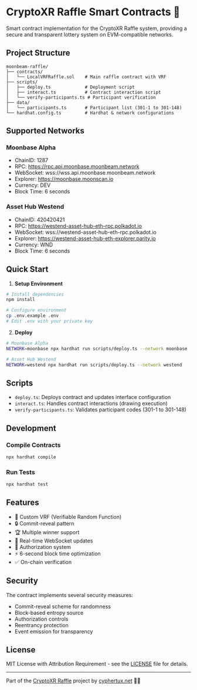# CryptoXR Raffle Smart Contracts 🎲

Smart contract implementation for the CryptoXR Raffle system, providing a secure and transparent lottery system on EVM-compatible networks.

## Project Structure

```
moonbeam-raffle/
├── contracts/
│   └── LocalVRFRaffle.sol    # Main raffle contract with VRF
├── scripts/
│   ├── deploy.ts             # Deployment script
│   ├── interact.ts           # Contract interaction script
│   └── verify-participants.ts # Participant verification
├── data/
│   └── participants.ts       # Participant list (301-1 to 301-148)
└── hardhat.config.ts         # Hardhat & network configurations
```

## Supported Networks

### Moonbase Alpha
- ChainID: 1287
- RPC: https://rpc.api.moonbase.moonbeam.network
- WebSocket: wss://wss.api.moonbase.moonbeam.network
- Explorer: https://moonbase.moonscan.io
- Currency: DEV
- Block Time: 6 seconds

### Asset Hub Westend
- ChainID: 420420421
- RPC: https://westend-asset-hub-eth-rpc.polkadot.io
- WebSocket: wss://westend-asset-hub-eth-rpc.polkadot.io
- Explorer: https://westend-asset-hub-eth-explorer.parity.io
- Currency: WND
- Block Time: 6 seconds

## Quick Start

1. **Setup Environment**
```bash
# Install dependencies
npm install

# Configure environment
cp .env.example .env
# Edit .env with your private key
```

2. **Deploy**
```bash
# Moonbase Alpha
NETWORK=moonbase npx hardhat run scripts/deploy.ts --network moonbase

# Asset Hub Westend
NETWORK=westend npx hardhat run scripts/deploy.ts --network westend
```

## Scripts

- `deploy.ts`: Deploys contract and updates interface configuration
- `interact.ts`: Handles contract interactions (drawing execution)
- `verify-participants.ts`: Validates participant codes (301-1 to 301-148)

## Development

### Compile Contracts
```bash
npx hardhat compile
```

### Run Tests
```bash
npx hardhat test
```

## Features

- 🎯 Custom VRF (Verifiable Random Function)
- 🔒 Commit-reveal pattern
- 🏆 Multiple winner support
- 📡 Real-time WebSocket updates
- 🔐 Authorization system
- ⚡ 6-second block time optimization
- ✅ On-chain verification

## Security

The contract implements several security measures:
- Commit-reveal scheme for randomness
- Block-based entropy source
- Authorization controls
- Reentrancy protection
- Event emission for transparency

## License

MIT License with Attribution Requirement - see the [LICENSE](../LICENSE) file for details.

---

Part of the [CryptoXR Raffle](https://github.com/cyphertux/cryptotux-raffle) project by [cyphertux.net](https://www.cyphertux.net) 🏴‍☠️
